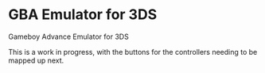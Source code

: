 # GBA Emulator for 3DS
 Gameboy Advance Emulator for 3DS

This is a work in progress, with the buttons for the controllers needing to be mapped up next.
 


